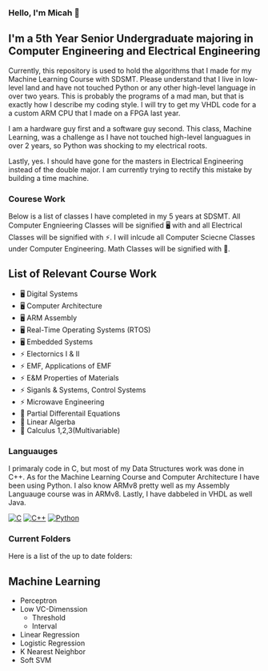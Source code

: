 ### Hello, I'm Micah 👋

## I'm a 5th Year Senior Undergraduate majoring in Computer Engineering and Electrical Engineering 
Currently, this repository is used to hold the algorithms that I made for my Machine Learning Course with SDSMT. Please understand that I live in low-level land and have not touched Python or any other high-level language in over two years. This is probably the programs of a mad man, but that is exactly how I describe my coding style. I will try to get my VHDL code for a a custom ARM CPU that I made on a FPGA last year. 

I am a hardware guy first and a software guy second. This class, Machine Learning, was a challenge as I have not touched high-level languagues in over 2 years, so Python was shocking to my electrical roots. 

Lastly, yes. I should have gone for the masters in Electrical Engineering instead of the double major. I am currently trying to rectify this mistake by building a time machine. 

### Courese Work
Below is a list of classes I have completed in my 5 years at SDSMT. All Computer Engnieering Classes will be signified 🖥️ with and all Electrical Classes will be signified with ⚡. I will inlcude all Computer Sciecne Classes under Computer Engineering. Math Classes will be signified with 🧮. 

## List of Relevant Course Work
- 🖥️ Digital Systems
- 🖥️ Computer Architecture 
- 🖥️ ARM Assembly 
- 🖥️ Real-Time Operating Systems (RTOS)
- 🖥️ Embedded Systems
- ⚡ Electornics I & II 
- ⚡ EMF, Applications of EMF
- ⚡ E&M Properties of Materials
- ⚡ Siganls & Systems, Control Systems
- ⚡ Microwave Engineering
- 🧮 Partial Differentail Equations
- 🧮 Linear Algerba
- 🧮 Calculus 1,2,3(Multivariable)

### Languauges
I primaraly code in C, but most of my Data Structures work was done in C++. As for the Machine Learning Course and Computer Architecture I have been using Python. I also know ARMv8 pretty well as my Assembly Languauge course was in ARMv8. Lastly, I have dabbeled in VHDL as well Java. 

[![C](https://i.imgur.com/zINUxVf.png)](https://en.wikipedia.org/wiki/C_(programming_language))
[![C++](https://i.imgur.com/Ao2P8iG.png)](https://isocpp.org/)
[![Python](https://github.com/jalbertsr/logo-badge-images/blob/master/img/rsz_python.png?raw=true)](https://www.python.org/)

### Current Folders
Here is a list of the up to date folders: 
## Machine Learning 
- Perceptron
- Low VC-Dimenssion
  - Threshold 
  - Interval
- Linear Regression 
- Logistic Regression
- K Nearest Neighbor 
- Soft SVM
